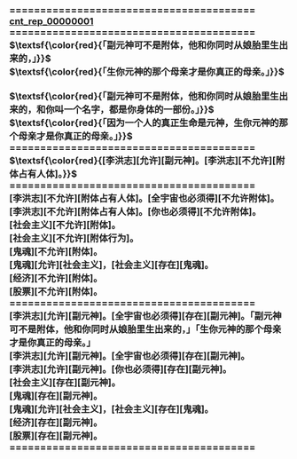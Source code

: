 <h3>
<br>========================================
<br><a href="https://github.com/cn-text-talk/cnt_rep_00000001/" target=_blank>cnt_rep_00000001</a>
<br>========================================
<br>$\textsf{\color{red}{「副元神可不是附体，他和你同时从娘胎里生出来的，」}}$
<br>$\textsf{\color{red}{「生你元神的那个母亲才是你真正的母亲。」}}$
<br>
<br>$\textsf{\color{red}{「副元神可不是附体，他和你同时从娘胎里生出来的，和你叫一个名字，都是你身体的一部份。」}}$
<br>$\textsf{\color{red}{「因为一个人的真正生命是元神，生你元神的那个母亲才是你真正的母亲。」}}$
<br>========================================
<br>$\textsf{\color{red}{[李洪志][允许][副元神]。[李洪志][不允许][附体占有人体]。}}$
<br>========================================
<br>[李洪志][不允许][附体占有人体]。[全宇宙也必须得][不允许附体]。
<br>[李洪志][不允许][附体占有人体]。[你也必须得][不允许附体]。
<br>[社会主义][不允许][附体]。
<br>[社会主义][不允许][附体行为]。
<br>[鬼魂][不允许][附体]。
<br>[鬼魂][允许][社会主义]，[社会主义][存在][鬼魂]。
<br>[经济][不允许][附体]。
<br>[股票][不允许][附体]。
<br>========================================
<br>[李洪志][允许][副元神]。[全宇宙也必须得][存在][副元神]。「副元神可不是附体，他和你同时从娘胎里生出来的，」「生你元神的那个母亲才是你真正的母亲。」
<br>[李洪志][允许][副元神]。[全宇宙也必须得][存在][副元神]。
<br>[李洪志][允许][副元神]。[你也必须得][存在][副元神]。
<br>[社会主义][存在][副元神]。
<br>[鬼魂][存在][副元神]。
<br>[鬼魂][允许][社会主义]，[社会主义][存在][鬼魂]。
<br>[经济][存在][副元神]。
<br>[股票][存在][副元神]。
<br>========================================
</h3>
